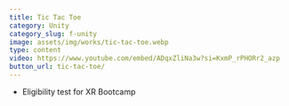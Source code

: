 ```yaml
---
title: Tic Tac Toe
category: Unity
category_slug: f-unity
image: assets/img/works/tic-tac-toe.webp
type: content
video: https://www.youtube.com/embed/ADqxZliNa3w?si=KxmP_rPHORr2_azp
button_url: tic-tac-toe/
---
```

* Eligibility test for XR Bootcamp
